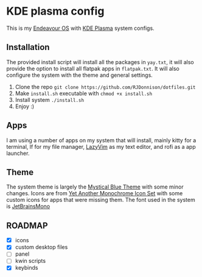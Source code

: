 # KDE plasma config

This is my [Endeavour OS](https://endeavouros.com) with [KDE Plasma](https://kde.org/plasma-desktop/) system configs.

## Installation

The provided install script will install all the packages in `yay.txt`, it will also provide the option
to install all flatpak apps in `flatpak.txt`. It will also configure the system with the theme and
general settings.

1. Clone the repo `git clone https://github.com/RJDonnison/dotfiles.git`
2. Make `install.sh` executable with `chmod +x install.sh`
3. Install system `./install.sh`
4. Enjoy :)

## Apps

I am using a number of apps on my system that will install, mainly kitty for a terminal,
lf for my file manager, [LazyVim](https://www.lazyvim.org) as my text editor, and rofi
as a app launcher.

## Theme

The system theme is largely the [Mystical Blue Theme](https://github.com/juxtopposed/Mystical-Blue-Theme) with some minor changes.
Icons are from [Yet Another Monochrome Icon Set](https://store.kde.org/p/2303161) with some custom icons for apps that were missing them.
The font used in the system is [JetBrainsMono](https://www.jetbrains.com/lp/mono/)

## ROADMAP

- [x] icons
- [x] custom desktop files
- [ ] panel
- [ ] kwin scripts
- [x] keybinds
